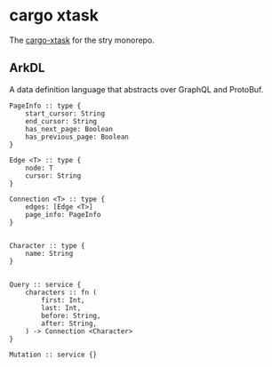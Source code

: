 # cargo xtask

The [cargo-xtask](https://github.com/matklad/cargo-xtask) for the stry monorepo.

## ArkDL

A data definition language that abstracts over GraphQL and ProtoBuf.

```
PageInfo :: type {
    start_cursor: String
    end_cursor: String
    has_next_page: Boolean
    has_previous_page: Boolean
}

Edge <T> :: type {
    node: T
    cursor: String
}

Connection <T> :: type {
    edges: [Edge <T>]
    page_info: PageInfo
}


Character :: type {
    name: String
}


Query :: service {
    characters :: fn (
        first: Int,
        last: Int,
        before: String,
        after: String,
    ) -> Connection <Character>
}

Mutation :: service {}
```
